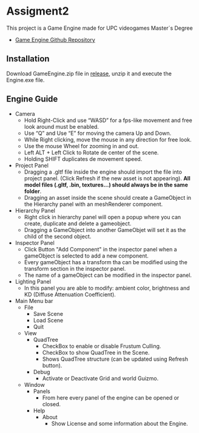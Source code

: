 # Assigment2
This project is a Game Engine made for UPC videogames Master´s Degree

- [Game Engine Github Repository](https://github.com/Assigment2Company/Assigment2)

## Installation

Download GameEngine.zip file in [release](https://github.com/Assigment2Company/Assigment2/releases), unzip it and execute the Engine.exe file.

## Engine Guide

- Camera
  - Hold Right-Click and use “WASD” for a fps-like movement and free look around must be enabled.
  - Use “Q” and Use “E” for moving the camera Up and Down.
  - While Right clicking, move the mouse in any direction for free look.
  - Use the mouse Wheel for zooming in and out.
  - Left ALT + Left Click to Rotate de center of the scene.
  - Holding SHIFT duplicates de movement speed.
- Project Panel
  - Dragging a .gltf file inside the engine should import the file into project panel. (Click Refresh if the new asset is not appearing). 
  **All model files (.gltf, .bin, textures...) should always be in the same folder**.
  - Dragging an asset inside the scene should create a GameObject in the Hierarchy panel with an meshRenderer component.
- Hierarchy Panel  
  - Right click in hierarchy panel will open a popup where you can create, duplicate and delete a gameobject.
  - Dragging a GameObject into another GameObjet will set it as the child of the second object.
- Inspector Panel
  - Click Button "Add Component" in the inspector panel when a gameObject is selected to add a new component.
  - Every gameObject has a transform tha can be modified using the transform section in the inspector panel.
  - The name of a gameObject can be modified in the inspector panel.
- Lighting Panel
  - In this panel you are able to modify: ambient color, brightness and KD (Diffuse Attenuation Coefficient).
- Main Menu bar
  - File
    - Save Scene
    - Load Scene
    - Quit
  - View
    - QuadTree
      - CheckBox to enable or disable Frustum Culling.
      - CheckBox to show QuadTree in the Scene.
      - Shows QuadTree structure (can be updated using Refresh button).
    - Debug
      - Activate or Deactivate Grid and world Guizmo.
  - Window
    - Panels
      - From here every panel of the engine can be opened or closed.
    - Help
      - About
        - Show License and some information about the Engine.

